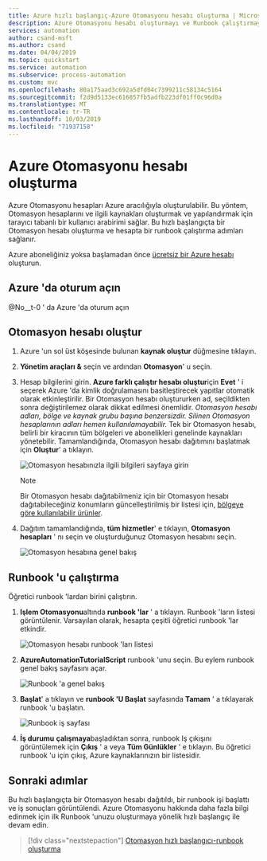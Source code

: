 ```yaml
---
title: Azure hızlı başlangıç-Azure Otomasyonu hesabı oluşturma | Microsoft Docs
description: Azure Otomasyonu hesabı oluşturmayı ve Runbook çalıştırmayı öğrenin
services: automation
author: csand-msft
ms.author: csand
ms.date: 04/04/2019
ms.topic: quickstart
ms.service: automation
ms.subservice: process-automation
ms.custom: mvc
ms.openlocfilehash: 80a175aad3c692a5dfd04c7399211c58134c5164
ms.sourcegitcommit: f2d9d5133ec616857fb5adfb223df01ff0c96d0a
ms.translationtype: MT
ms.contentlocale: tr-TR
ms.lasthandoff: 10/03/2019
ms.locfileid: "71937158"
---
```

# <a name="create-an-azure-automation-account"></a>Azure Otomasyonu hesabı oluşturma

Azure Otomasyonu hesapları Azure aracılığıyla oluşturulabilir. Bu yöntem, Otomasyon hesaplarını ve ilgili kaynakları oluşturmak ve yapılandırmak için tarayıcı tabanlı bir kullanıcı arabirimi sağlar. Bu hızlı başlangıçta bir Otomasyon hesabı oluşturma ve hesapta bir runbook çalıştırma adımları sağlanır.

Azure aboneliğiniz yoksa başlamadan önce [ücretsiz bir Azure hesabı](https://azure.microsoft.com/free/?WT.mc_id=A261C142F) oluşturun.

## <a name="sign-in-to-azure"></a>Azure 'da oturum açın

@No__t-0 ' da Azure 'da oturum açın

## <a name="create-automation-account"></a>Otomasyon hesabı oluştur

1. Azure 'un sol üst köşesinde bulunan **kaynak oluştur** düğmesine tıklayın.

1. **Yönetim araçları &** seçin ve ardından **Otomasyon**' u seçin.

1. Hesap bilgilerini girin. **Azure farklı çalıştır hesabı oluştur**için **Evet** ' i seçerek Azure 'da kimlik doğrulamasını basitleştirecek yapıtlar otomatik olarak etkinleştirilir. Bir Otomasyon hesabı oluştururken ad, seçildikten sonra değiştirilemez olarak dikkat edilmesi önemlidir. *Otomasyon hesabı adları, bölge ve kaynak grubu başına benzersizdir. Silinen Otomasyon hesaplarının adları hemen kullanılamayabilir.* Tek bir Otomasyon hesabı, belirli bir kiracının tüm bölgeleri ve abonelikleri genelinde kaynakları yönetebilir. Tamamlandığında, Otomasyon hesabı dağıtımını başlatmak için **Oluştur**' a tıklayın.

    ![Otomasyon hesabınızla ilgili bilgileri sayfaya girin](./media/automation-quickstart-create-account/create-automation-account-portal-blade.png)  

    > [!NOTE]
    > Bir Otomasyon hesabı dağıtabilmeniz için bir Otomasyon hesabı dağıtabileceğiniz konumların güncelleştirilmiş bir listesi için, [bölgeye göre kullanılabilir ürünler](https://azure.microsoft.com/global-infrastructure/services/?products=automation&regions=all).

1. Dağıtım tamamlandığında, **tüm hizmetler**' e tıklayın, **Otomasyon hesapları** ' nı seçin ve oluşturduğunuz Otomasyon hesabını seçin.

    ![Otomasyon hesabına genel bakış](./media/automation-quickstart-create-account/automation-account-overview.png)

## <a name="run-a-runbook"></a>Runbook 'u çalıştırma

Öğretici runbook 'lardan birini çalıştırın.

1. **Işlem Otomasyonu**altında **runbook 'lar** ' a tıklayın. Runbook 'ların listesi görüntülenir. Varsayılan olarak, hesapta çeşitli öğretici runbook 'lar etkindir.

    ![Otomasyon hesabı runbook 'ları listesi](./media/automation-quickstart-create-account/automation-runbooks-overview.png)

1. **AzureAutomationTutorialScript** runbook 'unu seçin. Bu eylem runbook genel bakış sayfasını açar.

    ![Runbook 'a genel bakış](./media/automation-quickstart-create-account/automation-tutorial-script-runbook-overview.png)

1. **Başlat**' a tıklayın ve **runbook 'U Başlat** sayfasında **Tamam** ' a tıklayarak runbook 'u başlatın.

    ![Runbook iş sayfası](./media/automation-quickstart-create-account/automation-tutorial-script-job.png)

1. **İş durumu** **çalışmaya**başladıktan sonra, runbook Iş çıkışını görüntülemek için **Çıkış** ' a veya **Tüm Günlükler** ' e tıklayın. Bu öğretici runbook 'u için çıkış, Azure kaynaklarınızın bir listesidir.

## <a name="next-steps"></a>Sonraki adımlar

Bu hızlı başlangıçta bir Otomasyon hesabı dağıtıldı, bir runbook işi başlattı ve iş sonuçları görüntülendi. Azure Otomasyonu hakkında daha fazla bilgi edinmek için ilk Runbook 'unuzu oluşturmaya yönelik hızlı başlangıç ile devam edin.

> [!div class="nextstepaction"]
> [Otomasyon hızlı başlangıcı-runbook oluşturma](./automation-quickstart-create-runbook.md)

